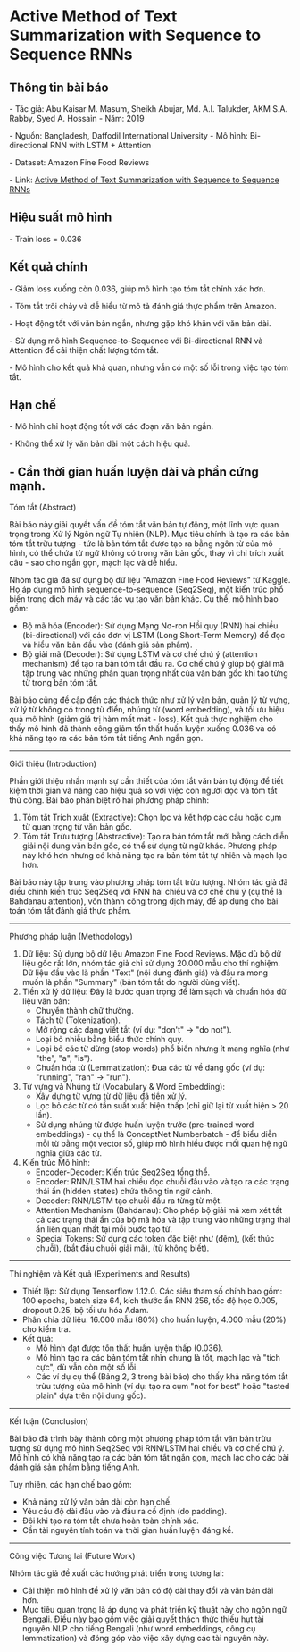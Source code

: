 # Active Method of Text Summarization with Sequence to Sequence RNNs

## Thông tin bài báo

\- Tác giả: Abu Kaisar M. Masum, Sheikh Abujar, Md. A.I. Talukder, AKM S.A. Rabby, Syed A. Hossain
\- Năm: 2019

\- Nguồn: Bangladesh, Daffodil International University
\- Mô hình: Bi-directional RNN with LSTM + Attention  

\- Dataset: Amazon Fine Food Reviews

\- Link: [Active Method of Text Summarization with Sequence to Sequence RNNs](https://www.researchgate.net/profile/Akm-Shahariar-Azad-Rabby/publication/338356977_Abstractive_method_of_text_summarization_with_sequence_to_sequence_RNNs/links/5e15a904a6fdcc283761cc0a/Abstractive-method-of-text-summarization-with-sequence-to-sequence-RNNs.pdf)
## Hiệu suất mô hình

\- Train loss = 0.036
## Kết quả chính

\- Giảm loss xuống còn 0.036, giúp mô hình tạo tóm tắt chính xác hơn.

\- Tóm tắt trôi chảy và dễ hiểu từ mô tả đánh giá thực phẩm trên Amazon.

\- Hoạt động tốt với văn bản ngắn, nhưng gặp khó khăn với văn bản dài.

\- Sử dụng mô hình Sequence-to-Sequence với Bi-directional RNN và Attention để cải thiện chất lượng tóm tắt.

\- Mô hình cho kết quả khả quan, nhưng vẫn có một số lỗi trong việc tạo tóm tắt.
## Hạn chế

\- Mô hình chỉ hoạt động tốt với các đoạn văn bản ngắn.

\- Không thể xử lý văn bản dài một cách hiệu quả.

\- Cần thời gian huấn luyện dài và phần cứng mạnh.
---

Tóm tắt (Abstract)

Bài báo này giải quyết vấn đề tóm tắt văn bản tự động, một lĩnh vực quan trọng trong Xử lý Ngôn ngữ Tự nhiên (NLP). Mục tiêu chính là tạo ra các bản tóm tắt trừu tượng - tức là bản tóm tắt được tạo ra bằng ngôn từ của mô hình, có thể chứa từ ngữ không có trong văn bản gốc, thay vì chỉ trích xuất câu - sao cho ngắn gọn, mạch lạc và dễ hiểu.

Nhóm tác giả đã sử dụng bộ dữ liệu "Amazon Fine Food Reviews" từ Kaggle. Họ áp dụng mô hình sequence-to-sequence (Seq2Seq), một kiến trúc phổ biến trong dịch máy và các tác vụ tạo văn bản khác. Cụ thể, mô hình bao gồm:
* Bộ mã hóa (Encoder): Sử dụng Mạng Nơ-ron Hồi quy (RNN) hai chiều (bi-directional) với các đơn vị LSTM (Long Short-Term Memory) để đọc và hiểu văn bản đầu vào (đánh giá sản phẩm).
* Bộ giải mã (Decoder): Sử dụng LSTM và cơ chế chú ý (attention mechanism) để tạo ra bản tóm tắt đầu ra. Cơ chế chú ý giúp bộ giải mã tập trung vào những phần quan trọng nhất của văn bản gốc khi tạo từng từ trong bản tóm tắt.

Bài báo cũng đề cập đến các thách thức như xử lý văn bản, quản lý từ vựng, xử lý từ không có trong từ điển, nhúng từ (word embedding), và tối ưu hiệu quả mô hình (giảm giá trị hàm mất mát - loss). Kết quả thực nghiệm cho thấy mô hình đã thành công giảm tổn thất huấn luyện xuống 0.036 và có khả năng tạo ra các bản tóm tắt tiếng Anh ngắn gọn.

---

Giới thiệu (Introduction)

Phần giới thiệu nhấn mạnh sự cần thiết của tóm tắt văn bản tự động để tiết kiệm thời gian và nâng cao hiệu quả so với việc con người đọc và tóm tắt thủ công. Bài báo phân biệt rõ hai phương pháp chính:
1. Tóm tắt Trích xuất (Extractive): Chọn lọc và kết hợp các câu hoặc cụm từ quan trọng từ văn bản gốc.
2. Tóm tắt Trừu tượng (Abstractive): Tạo ra bản tóm tắt mới bằng cách diễn giải nội dung văn bản gốc, có thể sử dụng từ ngữ khác. Phương pháp này khó hơn nhưng có khả năng tạo ra bản tóm tắt tự nhiên và mạch lạc hơn.

Bài báo này tập trung vào phương pháp tóm tắt trừu tượng. Nhóm tác giả đã điều chỉnh kiến trúc Seq2Seq với RNN hai chiều và cơ chế chú ý (cụ thể là Bahdanau attention), vốn thành công trong dịch máy, để áp dụng cho bài toán tóm tắt đánh giá thực phẩm.

---

Phương pháp luận (Methodology)

1. Dữ liệu: Sử dụng bộ dữ liệu Amazon Fine Food Reviews. Mặc dù bộ dữ liệu gốc rất lớn, nhóm tác giả chỉ sử dụng 20.000 mẫu cho thí nghiệm. Dữ liệu đầu vào là phần "Text" (nội dung đánh giá) và đầu ra mong muốn là phần "Summary" (bản tóm tắt do người dùng viết).
2. Tiền xử lý dữ liệu: Đây là bước quan trọng để làm sạch và chuẩn hóa dữ liệu văn bản:
    * Chuyển thành chữ thường.
    * Tách từ (Tokenization).
    * Mở rộng các dạng viết tắt (ví dụ: "don't" -> "do not").
    * Loại bỏ nhiễu bằng biểu thức chính quy.
    * Loại bỏ các từ dừng (stop words) phổ biến nhưng ít mang nghĩa (như "the", "a", "is").
    * Chuẩn hóa từ (Lemmatization): Đưa các từ về dạng gốc (ví dụ: "running", "ran" -> "run").
3. Từ vựng và Nhúng từ (Vocabulary & Word Embedding):
    * Xây dựng từ vựng từ dữ liệu đã tiền xử lý.
    * Lọc bỏ các từ có tần suất xuất hiện thấp (chỉ giữ lại từ xuất hiện > 20 lần).
    * Sử dụng nhúng từ được huấn luyện trước (pre-trained word embeddings) - cụ thể là ConceptNet Numberbatch - để biểu diễn mỗi từ bằng một vector số, giúp mô hình hiểu được mối quan hệ ngữ nghĩa giữa các từ.
4. Kiến trúc Mô hình:
    * Encoder-Decoder: Kiến trúc Seq2Seq tổng thể.
    * Encoder: RNN/LSTM hai chiều đọc chuỗi đầu vào và tạo ra các trạng thái ẩn (hidden states) chứa thông tin ngữ cảnh.
    * Decoder: RNN/LSTM tạo chuỗi đầu ra từng từ một.
    * Attention Mechanism (Bahdanau): Cho phép bộ giải mã xem xét tất cả các trạng thái ẩn của bộ mã hóa và tập trung vào những trạng thái ẩn liên quan nhất tại mỗi bước tạo từ.
    * Special Tokens: Sử dụng các token đặc biệt như <PAD> (đệm), <EOS> (kết thúc chuỗi), <GO> (bắt đầu chuỗi giải mã), <UNK> (từ không biết).

---

Thí nghiệm và Kết quả (Experiments and Results)

* Thiết lập: Sử dụng Tensorflow 1.12.0. Các siêu tham số chính bao gồm: 100 epochs, batch size 64, kích thước ẩn RNN 256, tốc độ học 0.005, dropout 0.25, bộ tối ưu hóa Adam.
* Phân chia dữ liệu: 16.000 mẫu (80%) cho huấn luyện, 4.000 mẫu (20%) cho kiểm tra.
* Kết quả:
    * Mô hình đạt được tổn thất huấn luyện thấp (0.036).
    * Mô hình tạo ra các bản tóm tắt nhìn chung là tốt, mạch lạc và "tích cực", dù vẫn còn một số lỗi.
    * Các ví dụ cụ thể (Bảng 2, 3 trong bài báo) cho thấy khả năng tóm tắt trừu tượng của mô hình (ví dụ: tạo ra cụm "not for best" hoặc "tasted plain" dựa trên nội dung gốc).

---

Kết luận (Conclusion)

Bài báo đã trình bày thành công một phương pháp tóm tắt văn bản trừu tượng sử dụng mô hình Seq2Seq với RNN/LSTM hai chiều và cơ chế chú ý. Mô hình có khả năng tạo ra các bản tóm tắt ngắn gọn, mạch lạc cho các bài đánh giá sản phẩm bằng tiếng Anh.

Tuy nhiên, các hạn chế bao gồm:
* Khả năng xử lý văn bản dài còn hạn chế.
* Yêu cầu độ dài đầu vào và đầu ra cố định (do padding).
* Đôi khi tạo ra tóm tắt chưa hoàn toàn chính xác.
* Cần tài nguyên tính toán và thời gian huấn luyện đáng kể.

---

Công việc Tương lai (Future Work)

Nhóm tác giả đề xuất các hướng phát triển trong tương lai:
* Cải thiện mô hình để xử lý văn bản có độ dài thay đổi và văn bản dài hơn.
* Mục tiêu quan trọng là áp dụng và phát triển kỹ thuật này cho ngôn ngữ Bengali. Điều này bao gồm việc giải quyết thách thức thiếu hụt tài nguyên NLP cho tiếng Bengali (như word embeddings, công cụ lemmatization) và đóng góp vào việc xây dựng các tài nguyên này.

